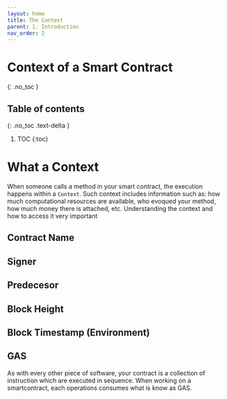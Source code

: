 ```yaml
---
layout: home
title: The Context
parent: 1. Introduction
nav_order: 2
---
```


# Context of a Smart Contract
{: .no_toc }

## Table of contents
{: .no_toc .text-delta }

1. TOC
{:toc}

# What a Context

When someone calls a method in your smart contract, the execution happens within
a `Context`. Such context includes information such as: how much computational
resources are available, who evoqued your method, how much money there is
attached, etc. Understanding the context and how to access it very important

## Contract Name

## Signer

## Predecesor

## Block Height

## Block Timestamp (Environment)

## GAS
As with every other piece of software, your contract is a collection of 
instruction which are executed in sequence. When working on a smartcontract,
each operations consumes what is know as GAS.
